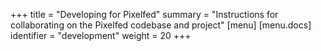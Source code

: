 +++
title = "Developing for Pixelfed"
summary = "Instructions for collaborating on the Pixelfed codebase and project"
[menu]
[menu.docs]
identifier = "development"
weight = 20
+++